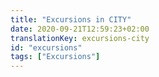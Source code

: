 ```yaml
---
title: "Excursions in CITY"
date: 2020-09-21T12:59:23+02:00
translationKey: excursions-city
id: "excursions"
tags: ["Excursions"]  
---
```

